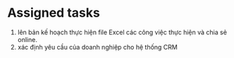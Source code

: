# Assigned tasks

1. lên bản kế hoạch thực hiện file Excel các công việc thực hiện và chia sẻ online.
2. xác định yêu cầu của doanh nghiệp cho hệ thống CRM
